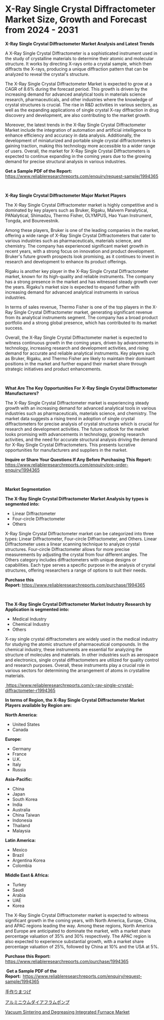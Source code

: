 <p><h1>X-Ray Single Crystal Diffractometer Market Size, Growth and Forecast from 2024 - 2031</h1></p><p><strong>X-Ray Single Crystal Diffractometer Market Analysis and Latest Trends</strong></p>
<p><p>A X-Ray Single Crystal Diffractometer is a sophisticated instrument used in the study of crystalline materials to determine their atomic and molecular structure. It works by directing X-rays onto a crystal sample, which then diffracts the X-rays, producing a unique diffraction pattern that can be analyzed to reveal the crystal's structure.</p><p>The X-Ray Single Crystal Diffractometer Market is expected to grow at a CAGR of 8.6% during the forecast period. This growth is driven by the increasing demand for advanced analytical tools in materials science research, pharmaceuticals, and other industries where the knowledge of crystal structures is crucial. The rise in R&D activities in various sectors, as well as the expanding applications of single crystal X-ray diffraction in drug discovery and development, are also contributing to the market growth.</p><p>Moreover, the latest trends in the X-Ray Single Crystal Diffractometer Market include the integration of automation and artificial intelligence to enhance efficiency and accuracy in data analysis. Additionally, the development of miniaturized and portable single crystal diffractometers is gaining traction, making this technology more accessible to a wider range of users. Overall, the market for X-Ray Single Crystal Diffractometers is expected to continue expanding in the coming years due to the growing demand for precise structural analysis in various industries.</p></p>
<p><strong>Get a Sample PDF of the Report:&nbsp;</strong> <a href="https://www.reliableresearchreports.com/enquiry/request-sample/1994365">https://www.reliableresearchreports.com/enquiry/request-sample/1994365</a></p>
<p>&nbsp;</p>
<p><strong>X-Ray Single Crystal Diffractometer Major Market Players</strong></p>
<p><p>The X-Ray Single Crystal Diffractometer market is highly competitive and is dominated by key players such as Bruker, Rigaku, Malvern Panalytical, PANalytical, Shimadzu, Thermo Fisher, OLYMPUS, Hao Yuan Instrument, Tongda, and Bourevestnik. </p><p>Among these players, Bruker is one of the leading companies in the market, offering a wide range of X-Ray Single Crystal Diffractometers that cater to various industries such as pharmaceuticals, materials science, and chemistry. The company has experienced significant market growth in recent years, with a strong focus on innovation and product development. Bruker's future growth prospects look promising, as it continues to invest in research and development to enhance its product offerings.</p><p>Rigaku is another key player in the X-Ray Single Crystal Diffractometer market, known for its high-quality and reliable instruments. The company has a strong presence in the market and has witnessed steady growth over the years. Rigaku's market size is expected to expand further with increasing demand for advanced analytical instruments in various industries.</p><p>In terms of sales revenue, Thermo Fisher is one of the top players in the X-Ray Single Crystal Diffractometer market, generating significant revenue from its analytical instruments segment. The company has a broad product portfolio and a strong global presence, which has contributed to its market success.</p><p>Overall, the X-Ray Single Crystal Diffractometer market is expected to witness continuous growth in the coming years, driven by advancements in technology, increasing research and development activities, and rising demand for accurate and reliable analytical instruments. Key players such as Bruker, Rigaku, and Thermo Fisher are likely to maintain their dominant positions in the market and further expand their market share through strategic initiatives and product enhancements.</p></p>
<p>&nbsp;</p>
<p><strong>What Are The Key Opportunities For X-Ray Single Crystal Diffractometer Manufacturers?</strong></p>
<p><p>The X-Ray Single Crystal Diffractometer market is experiencing steady growth with an increasing demand for advanced analytical tools in various industries such as pharmaceuticals, materials science, and chemistry. The market data suggests a rising trend in adoption of single crystal diffractometers for precise analysis of crystal structures which is crucial for research and development activities. The future outlook for the market looks promising with advancements in technology, growing research activities, and the need for accurate structural analysis driving the demand for X-Ray Single Crystal Diffractometers. This presents lucrative opportunities for manufacturers and suppliers in the market.</p></p>
<p><strong>Inquire or Share Your Questions If Any Before Purchasing This Report:</strong> <a href="https://www.reliableresearchreports.com/enquiry/pre-order-enquiry/1994365">https://www.reliableresearchreports.com/enquiry/pre-order-enquiry/1994365</a></p>
<p>&nbsp;</p>
<p><strong>Market Segmentation</strong></p>
<p><strong>The X-Ray Single Crystal Diffractometer Market Analysis by types is segmented into:</strong></p>
<p><ul><li>Linear Diffractometer</li><li>Four-circle Diffractometer</li><li>Others</li></ul></p>
<p><p>X-Ray Single Crystal Diffractometer market can be categorized into three types: Linear Diffractometer, Four-circle Diffractometer, and Others. Linear Diffractometer uses a linear scanning technique to analyze crystal structures. Four-circle Diffractometer allows for more precise measurements by adjusting the crystal from four different angles. The Others category includes diffractometers with unique designs or capabilities. Each type serves a specific purpose in the analysis of crystal structures, offering researchers a range of options to suit their needs.</p></p>
<p><strong>Purchase this Report:&nbsp;</strong><a href="https://www.reliableresearchreports.com/purchase/1994365">https://www.reliableresearchreports.com/purchase/1994365</a></p>
<p>&nbsp;</p>
<p><strong>The X-Ray Single Crystal Diffractometer Market Industry Research by Application is segmented into:</strong></p>
<p><ul><li>Medical Industry</li><li>Chemical Industry</li><li>Others</li></ul></p>
<p><p>X-ray single crystal diffractometers are widely used in the medical industry for studying the atomic structure of pharmaceutical compounds. In the chemical industry, these instruments are essential for analyzing the structure of molecules and materials. In other industries such as aerospace and electronics, single crystal diffractometers are utilized for quality control and research purposes. Overall, these instruments play a crucial role in various sectors for determining the arrangement of atoms in crystalline materials.</p></p>
<p><a href="https://www.reliableresearchreports.com/x-ray-single-crystal-diffractometer-r1994365">&nbsp;https://www.reliableresearchreports.com/x-ray-single-crystal-diffractometer-r1994365</a></p>
<p><strong>In terms of Region, the X-Ray Single Crystal Diffractometer Market Players available by Region are:</strong></p>
<p>
    <p> <strong> North America: </strong>
        <ul>
            <li>United States</li>
            <li>Canada</li>
        </ul>
        </p> 
    <p> <strong> Europe: </strong>
        <ul>
            <li>Germany</li>
            <li>France</li>
            <li>U.K.</li>
            <li>Italy</li>
            <li>Russia</li>
        </ul>
        </p> 
    <p> <strong> Asia-Pacific: </strong>
        <ul>
            <li>China</li>
            <li>Japan</li>
            <li>South Korea</li>
            <li>India</li>
            <li>Australia</li>
            <li>China Taiwan</li>
            <li>Indonesia</li>
            <li>Thailand</li>
            <li>Malaysia</li>
        </ul>
        </p> 
    <p> <strong> Latin America: </strong>
        <ul>
            <li>Mexico</li>
            <li>Brazil</li>
            <li>Argentina Korea</li>
            <li>Colombia</li>
        </ul>
        </p> 
    <p> <strong> Middle East & Africa: </strong>
        <ul>
            <li>Turkey</li>
            <li>Saudi</li>
            <li>Arabia</li>
            <li>UAE</li>
            <li>Korea</li>
        </ul>
    </p>
    </p>
<p><p>The X-Ray Single Crystal Diffractometer market is expected to witness significant growth in the coming years, with North America, Europe, China, and APAC regions leading the way. Among these regions, North America and Europe are anticipated to dominate the market, with a market share percentage valuation of 35% and 30% respectively. The APAC region is also expected to experience substantial growth, with a market share percentage valuation of 25%, followed by China at 10% and the USA at 5%.</p></p>
<p><strong>Purchase this Report: </strong><a href="https://www.reliableresearchreports.com/purchase/1994365">https://www.reliableresearchreports.com/purchase/1994365</a></p>
<p>&nbsp;<strong>Get a Sample PDF of the Report:&nbsp;&nbsp;</strong><a href="https://www.reliableresearchreports.com/enquiry/request-sample/1994365">https://www.reliableresearchreports.com/enquiry/request-sample/1994365</a></p>
<p><strong></strong></p>
<p><p><a href="https://github.com/AylinBeier/Market-Research-Report-List-1/blob/main/775886745842.md">手作りまつげ</a></p><p><a href="https://github.com/VellaJacobi2023/Market-Research-Report-List-1/blob/main/757753945841.md">アルミニウムダイアフラムポンプ</a></p><p><a href="https://github.com/NorbertYates/Market-Research-Report-List-4/blob/main/vacuum-sintering-and-degreasing-integrated-furnace-market.md">Vacuum Sintering and Degreasing Integrated Furnace Market</a></p></p>